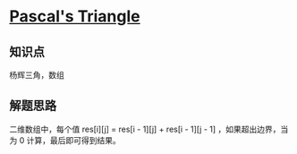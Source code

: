 # [Pascal's Triangle](https://leetcode-cn.com/problems/pascals-triangle/)

## 知识点

杨辉三角，数组

## 解题思路

二维数组中，每个值 res[i][j] = res[i - 1][j] + res[i - 1][j - 1] ，如果超出边界，当为 0 计算，最后即可得到结果。
